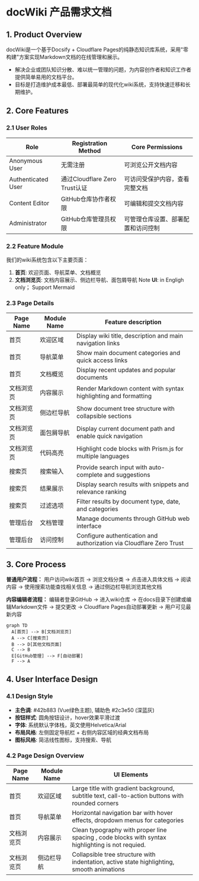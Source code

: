 # docWiki 产品需求文档

## 1. Product Overview

docWiki是一个基于Docsify + Cloudflare Pages的纯静态知识库系统，采用"零构建"方案实现Markdown文档的在线管理和展示。
- 解决企业或团队知识分散、难以统一管理的问题，为内容创作者和知识工作者提供简单易用的文档平台。
- 目标是打造维护成本最低、部署最简单的现代化wiki系统，支持快速迁移和长期维护。

## 2. Core Features

### 2.1 User Roles

| Role | Registration Method | Core Permissions |
|------|---------------------|------------------|
| Anonymous User | 无需注册 | 可浏览公开文档内容 |
| Authenticated User | 通过Cloudflare Zero Trust认证 | 可访问受保护内容，查看完整文档 |
| Content Editor | GitHub仓库协作者权限 | 可编辑和提交文档内容 |
| Administrator | GitHub仓库管理员权限 | 可管理仓库设置、部署配置和访问控制 |

### 2.2 Feature Module

我们的wiki系统包含以下主要页面：
1. **首页**: 欢迎页面、导航菜单、文档概览
2. **文档浏览页**: 文档内容展示、侧边栏导航、面包屑导航
Note **UI**: in Engligh only； Support Mermaid


### 2.3 Page Details

| Page Name | Module Name | Feature description |
|-----------|-------------|---------------------|
| 首页 | 欢迎区域 | Display wiki title, description and main navigation links |
| 首页 | 导航菜单 | Show main document categories and quick access links |
| 首页 | 文档概览 | Display recent updates and popular documents |
| 文档浏览页 | 内容展示 | Render Markdown content with syntax highlighting and formatting |
| 文档浏览页 | 侧边栏导航 | Show document tree structure with collapsible sections |
| 文档浏览页 | 面包屑导航 | Display current document path and enable quick navigation |
| 文档浏览页 | 代码高亮 | Highlight code blocks with Prism.js for multiple languages |
| 搜索页 | 搜索输入 | Provide search input with auto-complete and suggestions |
| 搜索页 | 结果展示 | Display search results with snippets and relevance ranking |
| 搜索页 | 过滤选项 | Filter results by document type, date, and categories |
| 管理后台 | 文档管理 | Manage documents through GitHub web interface |
| 管理后台 | 访问控制 | Configure authentication and authorization via Cloudflare Zero Trust |

## 3. Core Process

**普通用户流程：**
用户访问wiki首页 → 浏览文档分类 → 点击进入具体文档 → 阅读内容 → 使用搜索功能查找相关信息 → 通过侧边栏导航浏览其他文档

**内容编辑者流程：**
编辑者登录GitHub → 进入wiki仓库 → 在docs目录下创建或编辑Markdown文件 → 提交更改 → Cloudflare Pages自动部署更新 → 用户可见最新内容

```mermaid
graph TD
  A[首页] --> B[文档浏览页]
  A --> C[搜索页]
  B --> D[其他文档页面]
  C --> B
  E[GitHub管理] --> F[自动部署]
  F --> A
```

## 4. User Interface Design

### 4.1 Design Style

- **主色调**: #42b883 (Vue绿色主题), 辅助色 #2c3e50 (深蓝灰)
- **按钮样式**: 圆角按钮设计，hover效果平滑过渡
- **字体**: 系统默认字体栈，英文使用Helvetica/Arial
- **布局风格**: 左侧固定导航栏 + 右侧内容区域的经典文档布局
- **图标风格**: 简洁线性图标，支持搜索、导航

### 4.2 Page Design Overview

| Page Name | Module Name | UI Elements |
|-----------|-------------|-------------|
| 首页 | 欢迎区域 | Large title with gradient background, subtitle text, call-to-action buttons with rounded corners |
| 首页 | 导航菜单 | Horizontal navigation bar with hover effects, dropdown menus for categories |
| 文档浏览页 | 内容展示 | Clean typography with proper line spacing , code blocks with syntax highlighting is not requied. |
| 文档浏览页 | 侧边栏导航 | Collapsible tree structure with indentation, active state highlighting, smooth animations |
